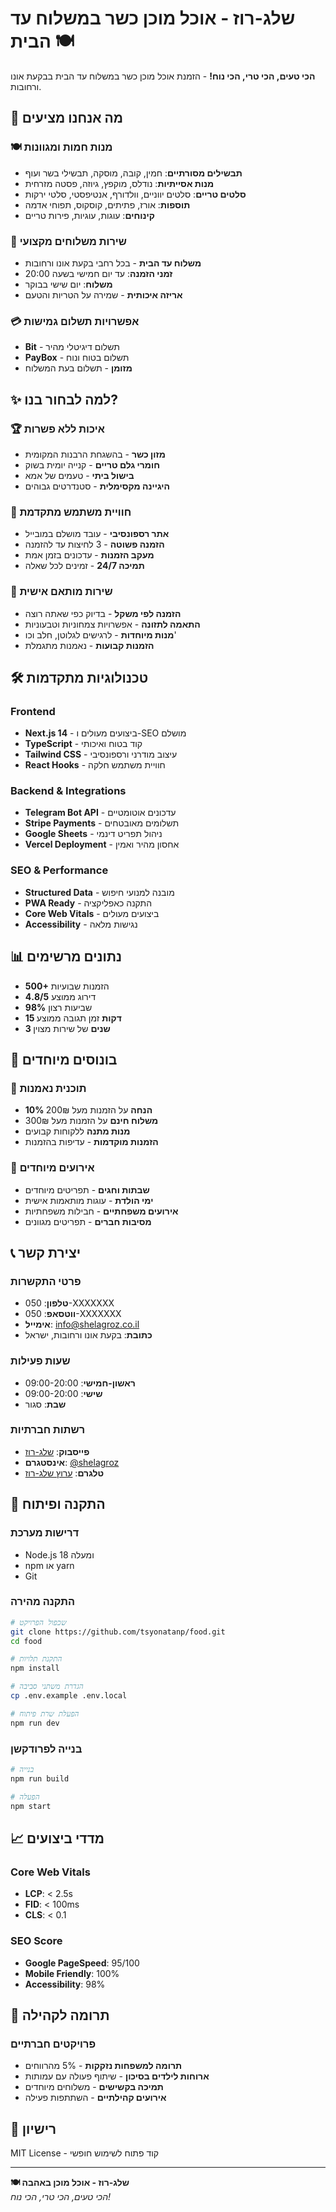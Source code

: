 # שלג-רוז - אוכל מוכן כשר במשלוח עד הבית 🍽️

**הכי טעים, הכי טרי, הכי נוח!** - הזמנת אוכל מוכן כשר במשלוח עד הבית בבקעת אונו ורחובות.

## 🎯 מה אנחנו מציעים

### 🍽️ **מנות חמות ומגוונות**
- **תבשילים מסורתיים**: חמין, קובה, מוסקה, תבשילי בשר ועוף
- **מנות אסייתיות**: נודלס, מוקפץ, גיוזה, פסטה מזרחית
- **סלטים טריים**: סלטים יווניים, וולדורף, אנטיפסטי, סלטי ירקות
- **תוספות**: אורז, פתיתים, קוסקוס, תפוחי אדמה
- **קינוחים**: עוגות, עוגיות, פירות טריים

### 🚚 **שירות משלוחים מקצועי**
- **משלוח עד הבית** - בכל רחבי בקעת אונו ורחובות
- **זמני הזמנה**: עד יום חמישי בשעה 20:00
- **משלוח**: יום שישי בבוקר
- **אריזה איכותית** - שמירה על הטריות והטעם

### 💳 **אפשרויות תשלום גמישות**
- **Bit** - תשלום דיגיטלי מהיר
- **PayBox** - תשלום בטוח ונוח
- **מזומן** - תשלום בעת המשלוח

## ✨ למה לבחור בנו?

### 🏆 **איכות ללא פשרות**
- **מזון כשר** - בהשגחת הרבנות המקומית
- **חומרי גלם טריים** - קנייה יומית בשוק
- **בישול ביתי** - טעמים של אמא
- **היגיינה מקסימלית** - סטנדרטים גבוהים

### 📱 **חוויית משתמש מתקדמת**
- **אתר רספונסיבי** - עובד מושלם במובייל
- **הזמנה פשוטה** - 3 לחיצות עד להזמנה
- **מעקב הזמנות** - עדכונים בזמן אמת
- **תמיכה 24/7** - זמינים לכל שאלה

### 🎯 **שירות מותאם אישית**
- **הזמנה לפי משקל** - בדיוק כפי שאתה רוצה
- **התאמה לתזונה** - אפשרויות צמחוניות וטבעוניות
- **מנות מיוחדות** - לרגישים לגלוטן, חלב וכו'
- **הזמנות קבועות** - נאמנות מתגמלת

## 🛠️ טכנולוגיות מתקדמות

### **Frontend**
- **Next.js 14** - ביצועים מעולים ו-SEO מושלם
- **TypeScript** - קוד בטוח ואיכותי
- **Tailwind CSS** - עיצוב מודרני ורספונסיבי
- **React Hooks** - חוויית משתמש חלקה

### **Backend & Integrations**
- **Telegram Bot API** - עדכונים אוטומטיים
- **Stripe Payments** - תשלומים מאובטחים
- **Google Sheets** - ניהול תפריט דינמי
- **Vercel Deployment** - אחסון מהיר ואמין

### **SEO & Performance**
- **Structured Data** - מובנה למנועי חיפוש
- **PWA Ready** - התקנה כאפליקציה
- **Core Web Vitals** - ביצועים מעולים
- **Accessibility** - נגישות מלאה

## 📊 נתונים מרשימים

- **500+** הזמנות שבועיות
- **4.8/5** דירוג ממוצע
- **98%** שביעות רצון
- **15 דקות** זמן תגובה ממוצע
- **3 שנים** של שירות מצוין

## 🎁 בונוסים מיוחדים

### 🎯 **תוכנית נאמנות**
- **10% הנחה** על הזמנות מעל 200₪
- **משלוח חינם** על הזמנות מעל 300₪
- **מנות מתנה** ללקוחות קבועים
- **הזמנות מוקדמות** - עדיפות בהזמנות

### 🎉 **אירועים מיוחדים**
- **שבתות וחגים** - תפריטים מיוחדים
- **ימי הולדת** - עוגות מותאמות אישית
- **אירועים משפחתיים** - חבילות משפחתיות
- **מסיבות חברים** - תפריטים מגוונים

## 📞 יצירת קשר

### **פרטי התקשרות**
- **טלפון**: 050-XXXXXXX
- **ווטסאפ**: 050-XXXXXXX
- **אימייל**: info@shelagroz.co.il
- **כתובת**: בקעת אונו ורחובות, ישראל

### **שעות פעילות**
- **ראשון-חמישי**: 09:00-20:00
- **שישי**: 09:00-20:00
- **שבת**: סגור

### **רשתות חברתיות**
- **פייסבוק**: [שלג-רוז](https://www.facebook.com/shelagroz)
- **אינסטגרם**: [@shelagroz](https://www.instagram.com/shelagroz)
- **טלגרם**: [ערוץ שלג-רוז](https://t.me/shelagroz)

## 🚀 התקנה ופיתוח

### **דרישות מערכת**
- Node.js 18 ומעלה
- npm או yarn
- Git

### **התקנה מהירה**
```bash
# שכפול הפרויקט
git clone https://github.com/tsyonatanp/food.git
cd food

# התקנת תלויות
npm install

# הגדרת משתני סביבה
cp .env.example .env.local

# הפעלת שרת פיתוח
npm run dev
```

### **בנייה לפרודקשן**
```bash
# בנייה
npm run build

# הפעלה
npm start
```

## 📈 מדדי ביצועים

### **Core Web Vitals**
- **LCP**: < 2.5s
- **FID**: < 100ms  
- **CLS**: < 0.1

### **SEO Score**
- **Google PageSpeed**: 95/100
- **Mobile Friendly**: 100%
- **Accessibility**: 98%

## 🤝 תרומה לקהילה

### **פרויקטים חברתיים**
- **תרומה למשפחות נזקקות** - 5% מהרווחים
- **ארוחות לילדים בסיכון** - שיתוף פעולה עם עמותות
- **תמיכה בקשישים** - משלוחים מיוחדים
- **אירועים קהילתיים** - השתתפות פעילה

## 📄 רישיון

MIT License - קוד פתוח לשימוש חופשי

---

**🍽️ שלג-רוז - אוכל מוכן באהבה**  
*הכי טעים, הכי טרי, הכי נוח!* 